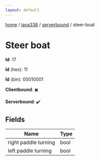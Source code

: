 ```yaml
---
layout: default
---
```


[home](/)  /  [java338](/protocol/java338)  /  [serverbound](/protocol/java338/serverbound)  /  steer-boat

# Steer boat

**Id**: 17

**Id** (hex): 11

**Id** (bin): 00010001

**Clientbound**: ✖️

**Serverbound**: ✔️

## Fields

Name | Type
---|---
right paddle turning | bool
left paddle turning | bool

